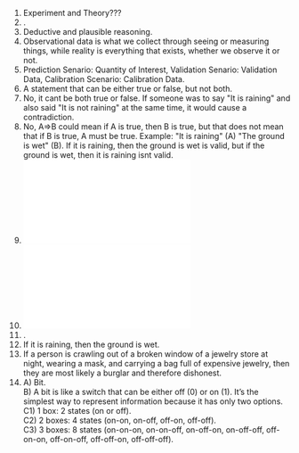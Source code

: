 1. Experiment and Theory???
2. .
3. Deductive and plausible reasoning.
4. Observational data is what we collect through seeing or measuring things, while reality is everything that exists, whether we observe it or not.   
5. Prediction Senario: Quantity of Interest, Validation Senario: Validation Data, Calibration Scenario: Calibration Data.  
6. A statement that can be either true or false, but not both.  
7. No, it cant be both true or false. If someone was to say "It is raining" and also said "It is not raining"  at the same time, it would cause a contradiction.  
8. No, A⇒B could mean if A is true, then B is true, but that does not mean that if B is true, A must be true. Example: "It is raining" (A) "The ground is wet" (B). If it is raining, then the ground is wet is valid, but if the ground is wet, then it is raining isnt valid.  
9. ![Question 9](./IMG_0539.pdf)
10. ![Question 10](./IMG_0539.pdf)
11. .
12. If it is raining, then the ground is wet.  
13. If a person is crawling out of a broken window of a jewelry store at night, wearing a mask, and carrying a bag full of expensive jewelry, then they are most likely a burglar and therefore dishonest.  
14. A) Bit.  
    B) A bit is like a switch that can be either off (0) or on (1). It’s the simplest way to represent information because it has only two options.  
    C1) 1 box: 2 states (on or off).  
    C2) 2 boxes: 4 states (on-on, on-off, off-on, off-off).  
    C3) 3 boxes: 8 states (on-on-on, on-on-off, on-off-on, on-off-off, off-on-on, off-on-off, off-off-on, off-off-off).  
